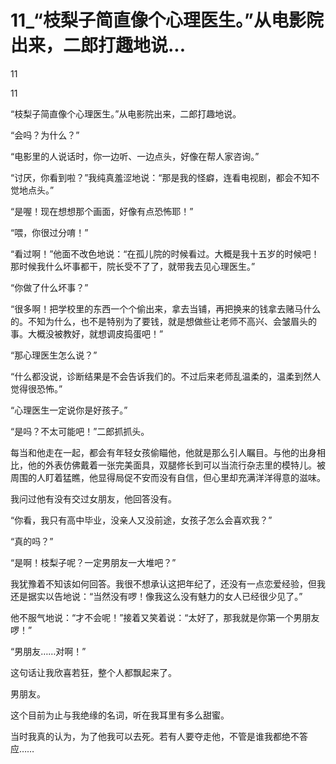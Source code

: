 # 11_“枝梨子简直像个心理医生。”从电影院出来，二郎打趣地说...

11

11

“枝梨子简直像个心理医生。”从电影院出来，二郎打趣地说。

“会吗？为什么？”

“电影里的人说话时，你一边听、一边点头，好像在帮人家咨询。”

“讨厌，你看到啦？”我纯真羞涩地说：“那是我的怪癖，连看电视剧，都会不知不觉地点头。”

“是喔！现在想想那个画面，好像有点恐怖耶！”

“喂，你很过分唷！”

“看过啊！”他面不改色地说：“在孤儿院的时候看过。大概是我十五岁的时候吧！那时候我什么坏事都干，院长受不了了，就带我去见心理医生。”

“你做了什么坏事？”

“很多啊！把学校里的东西一个个偷出来，拿去当铺，再把换来的钱拿去赌马什么的。不知为什么，也不是特别为了要钱，就是想做些让老师不高兴、会皱眉头的事。大概没被教好，就想调皮捣蛋吧！”

“那心理医生怎么说？”

“什么都没说，诊断结果是不会告诉我们的。不过后来老师乱温柔的，温柔到然人觉得很恐怖。”

“心理医生一定说你是好孩子。”

“是吗？不太可能吧！”二郎抓抓头。

每当和他走在一起，都会有年轻女孩偷瞄他，他就是那么引人瞩目。与他的出身相比，他的外表仿佛戴着一张完美面具，双腿修长到可以当流行杂志里的模特儿。被周围的人盯着猛瞧，他显得局促不安而没有自信，但心里却充满洋洋得意的滋味。

我问过他有没有交过女朋友，他回答没有。

“你看，我只有高中毕业，没亲人又没前途，女孩子怎么会喜欢我？”

“真的吗？”

“是啊！枝梨子呢？一定男朋友一大堆吧？”

我犹豫着不知该如何回答。我很不想承认这把年纪了，还没有一点恋爱经验，但我还是据实以告地说：“当然没有啰！像我这么没有魅力的女人已经很少见了。”

他不服气地说：“才不会呢！”接着又笑着说：“太好了，那我就是你第一个男朋友啰！”

“男朋友……对啊！”

这句话让我欣喜若狂，整个人都飘起来了。

男朋友。

这个目前为止与我绝缘的名词，听在我耳里有多么甜蜜。

当时我真的认为，为了他我可以去死。若有人要夺走他，不管是谁我都绝不答应……
